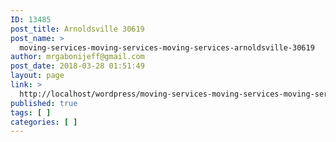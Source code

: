 ```yaml
---
ID: 13485
post_title: Arnoldsville 30619
post_name: >
  moving-services-moving-services-moving-services-arnoldsville-30619
author: mrgabonijeff@gmail.com
post_date: 2018-03-28 01:51:49
layout: page
link: >
  http://localhost/wordpress/moving-services-moving-services-moving-services-arnoldsville-30619/
published: true
tags: [ ]
categories: [ ]
---
```

